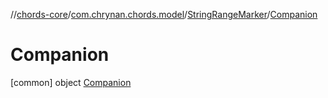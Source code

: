 //[chords-core](../../../../index.md)/[com.chrynan.chords.model](../../index.md)/[StringRangeMarker](../index.md)/[Companion](index.md)



# Companion  
 [common] object [Companion](index.md)   

